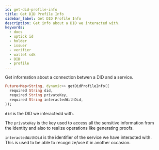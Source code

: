 ```yaml
---
id: get-did-profile-info
title: Get DID Profile Info
sidebar_label: Get DID Profile Info
description: Get info about a DID we interacted with.
keywords:
  - docs
  - uptick id
  - holder
  - issuer
  - verifier
  - wallet sdk
  - DID
  - profile
---
```


Get information about a connection betwen a DID and a service.

```dart
Future<Map<String, dynamic>> getDidProfileInfo({
  required String did,
  required String privateKey,
  required String interactedWithDid,
});
```

`did` is the DID we interactedd with.

The `privateKey` is the key used to access all the sensitive information from the identity and also to realize operations like generating proofs.

`interactedWithDid` is the identifier of the service we have interacted with. This is used to be able to recognize/use it in another occasion.
